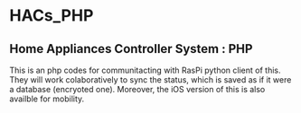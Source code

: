 # HACs_PHP
## Home Appliances Controller System : PHP
This is an php codes for communitacting with RasPi python client of this. They will work colaboratively to sync the status, which is saved as if it were a database (encryoted one). Moreover, the iOS version of this is also availble for mobility.